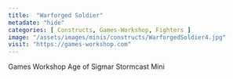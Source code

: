 ```yaml
---
title:  "Warforged Soldier"
metadate: "hide"
categories: [ Constructs, Games-Workshop, Fighters ]
image: "/assets/images/minis/constructs/WarforgedSoldier4.jpg"
visit: "https://games-workshop.com"
---
```

Games Workshop Age of Sigmar Stormcast Mini